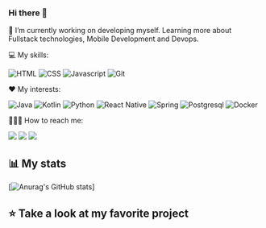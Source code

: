 ### Hi there 👋

🔭 I’m currently working on developing myself. Learning more about Fullstack technologies, Mobile Development and Devops. 


💻 My skills:

![HTML](https://img.shields.io/badge/HTML5-E34F26?style=for-the-badge&logo=html5&logoColor=white)
![CSS](https://img.shields.io/badge/CSS3-1572B6?style=for-the-badge&logo=css3&logoColor=white)
![Javascript](https://img.shields.io/badge/JavaScript-F7DF1E?style=for-the-badge&logo=javascript&logoColor=black)
![Git](https://img.shields.io/badge/Git-E34F26?style=for-the-badge&logo=git&logoColor=white)

❤️ My interests:

![Java](https://img.shields.io/badge/Java-ED8B00?style=for-the-badge&logo=java&logoColor=white)
![Kotlin](https://img.shields.io/badge/Kotlin-0095D5?&style=for-the-badge&logo=kotlin&logoColor=white)
![Python](https://img.shields.io/badge/Python-14354C?style=for-the-badge&logo=python&logoColor=white)
![React Native](https://img.shields.io/badge/React_Native-20232A?style=for-the-badge&logo=react&logoColor=61DAFB)
![Spring](https://img.shields.io/badge/Spring-6DB33F?style=for-the-badge&logo=spring&logoColor=white)
![Postgresql](https://img.shields.io/badge/PostgreSQL-316192?style=for-the-badge&logo=postgresql&logoColor=white)
![Docker](https://img.shields.io/badge/Docker-2496ED?style=for-the-badge&logo=docker&logoColor=white)

🏃🏻‍♂️ How to reach me:

[<img src="https://img.shields.io/badge/Instagram-E4405F?style=for-the-badge&logo=instagram&logoColor=white">](https://www.instagram.com/ms.franceschini/)
[<img src="https://img.shields.io/badge/LinkedIn-0077B5?style=for-the-badge&logo=linkedin&logoColor=white">](https://www.linkedin.com/in/matheus-franceschini-80976a190/)
[<img src="https://img.shields.io/badge/Gmail-D14836?style=for-the-badge&logo=gmail&logoColor=white">](mailto:ms.franceschini.14@gmail.com)


## 📊 My stats
[![Anurag's GitHub stats](https://github-readme-stats.vercel.app/api?username=MatheusFranceschini&show_icons=true&theme=dark)]

## ⭐ Take a look at my favorite project
<!-- [![Readme Card]("#")](https://github.com/anuraghazra/github-readme-stats) -->


<!--
**MatheusFranceschini/MatheusFranceschini** is a ✨ _special_ ✨ repository because its `README.md` (this file) appears on your GitHub profile.

Here are some ideas to get you started:

- 🔭 I’m currently working on ...
- 🌱 I’m currently learning ...
- 👯 I’m looking to collaborate on ...
- 🤔 I’m looking for help with ...
- 💬 Ask me about ...
- 📫 How to reach me: ...
- 😄 Pronouns: ...
- ⚡ Fun fact: ...
-->
